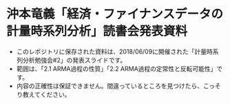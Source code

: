 # 沖本竜義「経済・ファイナンスデータの計量時系列分析」読書会発表資料

* このレポジトリに保存された資料は、2018/06/09に開催された「計量時系列分析勉強会#2」の発表スライドです。
* 範囲は、「2.1 ARMA過程の性質」「2.2 ARMA過程の定常性と反転可能性」です。
* 内容の正確性は保証できません。間違っているところを見つけたら、こっそり教えてください。
